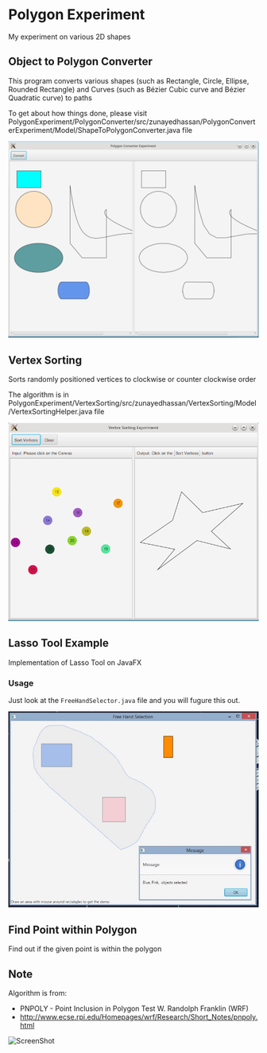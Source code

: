 # Polygon Experiment
My experiment on various 2D shapes

## Object to Polygon Converter

This program converts various shapes (such as Rectangle, Circle, Ellipse, Rounded Rectangle) and Curves (such as Bézier Cubic curve and Bézier Quadratic curve) to paths

To get about how things done, please visit PolygonExperiment/PolygonConverter/src/zunayedhassan/PolygonConverterExperiment/Model/ShapeToPolygonConverter.java file

![Object to polygon converter preview](https://raw.githubusercontent.com/zunayedhassan/PolygonExperiment/master/PolygonConverter/preview.png)

## Vertex Sorting
Sorts randomly positioned vertices to clockwise or counter clockwise order

The algorithm is in PolygonExperiment/VertexSorting/src/zunayedhassan/VertexSorting/Model/VertexSortingHelper.java file

![Vertex Sorting preview](https://raw.githubusercontent.com/zunayedhassan/PolygonExperiment/master/VertexSorting/preview.png)

## Lasso Tool Example
Implementation of Lasso Tool on JavaFX

### Usage ###
Just look at the ```FreeHandSelector.java``` file and you will fugure this out.

![Lasso tool preview](https://raw.githubusercontent.com/zunayedhassan/PolygonExperiment/master/LassoTool/preview.jpg)

## Find Point within Polygon
Find out if the given point is within the polygon

## Note ##
Algorithm is from:
* PNPOLY - Point Inclusion in Polygon Test W. Randolph Franklin (WRF) 
* http://www.ecse.rpi.edu/Homepages/wrf/Research/Short_Notes/pnpoly.html

![ScreenShot](https://raw.githubusercontent.com/zunayedhassan/polygon_test/master/preview.png)
